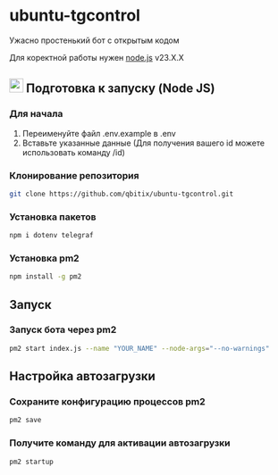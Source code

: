 # ubuntu-tgcontrol
Ужасно простенький бот с открытым кодом

Для коректной работы нужен [node.js](https://nodejs.org/) v23.X.X

## <img src="https://icon.icepanel.io/Technology/svg/Node.js.svg" width="25"/> Подготовка к запуску (Node JS)

### Для начала
1. Переименуйте файл .env.example в .env
2. Вставьте указанные данные (Для получения вашего id можете использовать команду /id)

### Клонирование репозитория
```bash
git clone https://github.com/qbitix/ubuntu-tgcontrol.git
```

### Установка пакетов
```bash
npm i dotenv telegraf
```

### Установка pm2
```bash
npm install -g pm2
```

## Запуск 
### Запуск бота через pm2
```bash
pm2 start index.js --name "YOUR_NAME" --node-args="--no-warnings"
```
## Настройка автозагрузки

### Сохраните конфигурацию процессов pm2
```bash
pm2 save
```

### Получите команду для активации автозагрузки
```bash
pm2 startup
```
